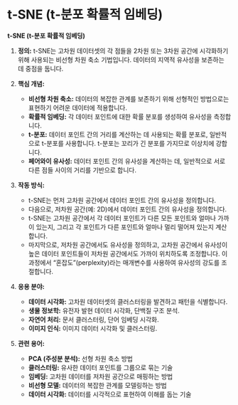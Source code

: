 # t‑SNE (t‑분포 확률적 임베딩)

**t-SNE (t-분포 확률적 임베딩)**

1.  **정의:** t-SNE는 고차원 데이터셋의 각 점들을 2차원 또는 3차원 공간에 시각화하기 위해 사용되는 비선형 차원 축소 기법입니다. 데이터의 지역적 유사성을 보존하는 데 중점을 둡니다.

2.  **핵심 개념:**
    *   **비선형 차원 축소:** 데이터의 복잡한 관계를 보존하기 위해 선형적인 방법으로는 표현하기 어려운 데이터에 적용합니다.
    *   **확률적 임베딩:** 각 데이터 포인트에 대한 확률 분포를 생성하여 유사성을 측정합니다.
    *   **t-분포:** 데이터 포인트 간의 거리를 계산하는 데 사용되는 확률 분포로, 일반적으로 t-분포를 사용합니다. t-분포는 꼬리가 긴 분포를 가지므로 이상치에 강합니다.
    *   **페어와이 유사성:** 데이터 포인트 간의 유사성을 계산하는 데, 일반적으로 서로 다른 점들 사이의 거리를 기반으로 합니다.

3.  **작동 방식:**
    *   t-SNE는 먼저 고차원 공간에서 데이터 포인트 간의 유사성을 정의합니다.
    *   다음으로, 저차원 공간(예: 2D)에서 데이터 포인트 간의 유사성을 정의합니다.
    *   t-SNE는 고차원 공간에서 각 데이터 포인트가 다른 모든 포인트와 얼마나 가까이 있는지, 그리고 각 포인트가 다른 포인트와 얼마나 멀리 떨어져 있는지 계산합니다.
    *   마지막으로, 저차원 공간에서도 유사성을 정의하고, 고차원 공간에서 유사성이 높은 데이터 포인트들이 저차원 공간에서도 가까이 위치하도록 조정합니다. 이 과정에서 “혼잡도”(perplexity)라는 매개변수를 사용하여 유사성의 강도를 조절합니다.

4.  **응용 분야:**
    *   **데이터 시각화:** 고차원 데이터셋의 클러스터링을 발견하고 패턴을 식별합니다.
    *   **생물 정보학:** 유전자 발현 데이터 시각화, 단백질 구조 분석.
    *   **자연어 처리:** 문서 클러스터링, 단어 임베딩 시각화.
    *   **이미지 인식:** 이미지 데이터 시각화 및 클러스터링.

5.  **관련 용어:**
    *   **PCA (주성분 분석):** 선형 차원 축소 방법
    *   **클러스터링:** 유사한 데이터 포인트를 그룹으로 묶는 기술
    *   **임베딩:** 고차원 데이터를 저차원 공간으로 매핑하는 방법
    *   **비선형 모델:** 데이터의 복잡한 관계를 모델링하는 방법
    *   **데이터 시각화:** 데이터를 시각적으로 표현하여 이해를 돕는 기술